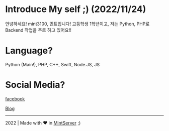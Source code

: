 # Introduce My self ;) (2022/11/24)

안녕하세요! mint3100, 민트입니다! 고등학생 1학년이고,
저는 Python, PHP로 Backend 작업을 주로 하고 있어요!!

# Language?
Python (Main!), PHP, C++, Swift, Node.JS, JS


# Social Media?
[facebook](https://www.facebook.com/profile.php?id=100072395130774)

[Blog](https://blog.mintserver.kr)




------------
2022 | Made with ❤ in [MintServer](https://mintserver.kr/) ;)
